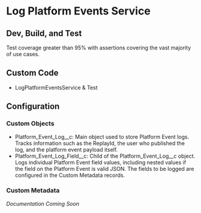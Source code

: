 # Log Platform Events Service

## Dev, Build, and Test
Test coverage greater than 95% with assertions covering the vast majority of use cases.

## Custom Code
- LogPlatformEventsService & Test

## Configuration
### Custom Objects
- Platform_Event_Log__c: Main object used to store Platform Event logs. Tracks information such as the ReplayId, the user who published the log, and the platform event payload itself.
- Platform_Event_Log_Field__c: Child of the Platform_Event_Log__c object. Logs individual Platform Event field values, including nested values if the field on the Platform Event is valid JSON. The fields to be logged are configured in the Custom Metadata records.

### Custom Metadata
*Documentation Coming Soon*
